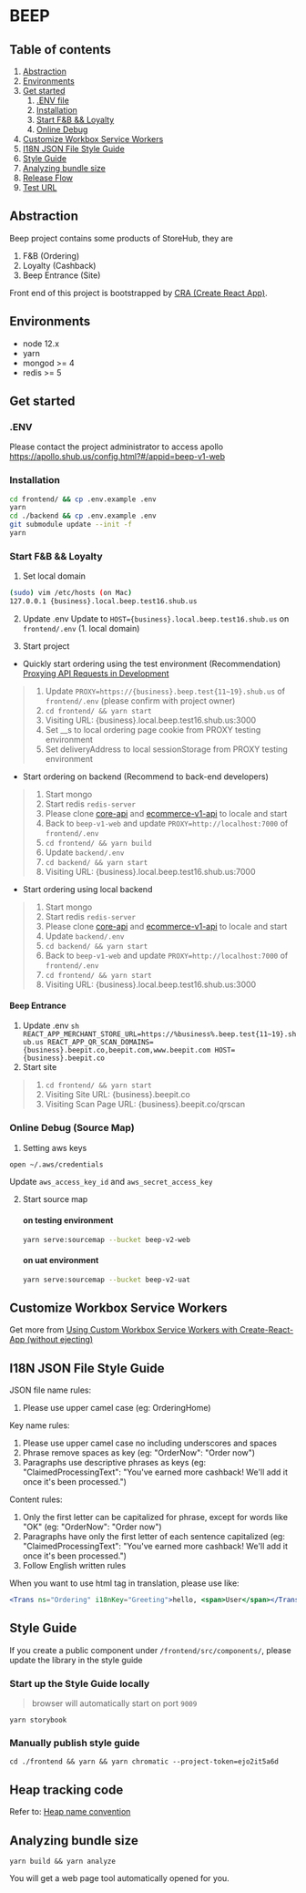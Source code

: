 # BEEP

## Table of contents

1. [Abstraction](#abstraction)
2. [Environments](#environments)
3. [Get started](#get-started)
    1. [.ENV file](#env)
    2. [Installation](#installation)
    3. [Start F&B && Loyalty](#start-ordering-loyalty)
    4. [Online Debug](#online-debug)
5. [Customize Workbox Service Workers](#customize-workbox-service-workers)
6. [I18N JSON File Style Guide](#i18n-json-style-guide)
7. [Style Guide](#style-guide)
8. [Analyzing bundle size](#analyzing-bundle-size)
9. [Release Flow](https://github.com/storehubnet/beep-v1-web/wiki/Release-Flow)
10. [Test URL](https://github.com/storehubnet/beep-v1-web/wiki/Test-URL)

<a name="abstraction"></a>
## Abstraction

Beep project contains some products of StoreHub, they are

1. F&B (Ordering)
2. Loyalty (Cashback)
3. Beep Entrance (Site)

Front end of this project is bootstrapped by [CRA (Create React App)](https://create-react-app.dev/docs/getting-started).

<a name="environments"></a>
## Environments

- node 12.x
- yarn
- mongod >= 4
- redis >= 5

<a name="get-started"></a>
## Get started

<a name="env"></a>
### .ENV
Please contact the project administrator to access apollo https://apollo.shub.us/config.html?#/appid=beep-v1-web

<a name="installation"></a>
### Installation

```sh
cd frontend/ && cp .env.example .env
yarn
cd ./backend && cp .env.example .env
git submodule update --init -f
yarn
```

<a name="start-ordering-loyalty"></a>
### Start F&B && Loyalty

1. Set local domain
```sh
(sudo) vim /etc/hosts (on Mac)
127.0.0.1 {business}.local.beep.test16.shub.us
```

2. Update .env
Update to `HOST={business}.local.beep.test16.shub.us` on `frontend/.env` (1. local domain)

3. Start project
* Quickly start ordering using the test environment (Recommendation)
[Proxying API Requests in Development](https://create-react-app.dev/docs/proxying-api-requests-in-development/)
> 1. Update `PROXY=https://{business}.beep.test{11~19}.shub.us` of `frontend/.env` (please confirm with project owner)
> 2. `cd frontend/ && yarn start`
> 3. Visiting URL: {business}.local.beep.test16.shub.us:3000
> 4. Set __s to local ordering page cookie from PROXY testing environment
> 5. Set deliveryAddress to local sessionStorage from PROXY testing environment

* Start ordering on backend (Recommend to back-end developers)
> 1. Start mongo
> 2. Start redis `redis-server`
> 3. Please clone [core-api](https://github.com/storehubnet/core-api.git) and [ecommerce-v1-api](https://github.com/storehubnet/ecommerce-v1-api.git) to locale and start
> 4. Back to `beep-v1-web` and update `PROXY=http://localhost:7000` of `frontend/.env`
> 5. `cd frontend/ && yarn build`
> 6. Update `backend/.env`
> 7. `cd backend/ && yarn start`
> 8. Visiting URL: {business}.local.beep.test16.shub.us:7000

* Start ordering using local backend
> 1. Start mongo
> 2. Start redis `redis-server`
> 3. Please clone [core-api](https://github.com/storehubnet/core-api.git) and [ecommerce-v1-api](https://github.com/storehubnet/ecommerce-v1-api.git) to locale and start
> 4. Update `backend/.env`
> 5. `cd backend/ && yarn start`
> 6. Back to `beep-v1-web` and update `PROXY=http://localhost:7000` of `frontend/.env`
> 7. `cd frontend/ && yarn start`
> 8. Visiting URL: {business}.local.beep.test16.shub.us:3000

#### Beep Entrance
  1. Update .env
    ```sh
    REACT_APP_MERCHANT_STORE_URL=https://%business%.beep.test{11~19}.shub.us
    REACT_APP_QR_SCAN_DOMAINS={business}.beepit.co,beepit.com,www.beepit.com
    HOST={business}.beepit.co
    ```
  2. Start site
  > 1. `cd frontend/ && yarn start`
  > 2. Visiting Site URL: {business}.beepit.co
  > 3. Visiting Scan Page URL: {business}.beepit.co/qrscan

<a name="online-debug"></a>
### Online Debug (Source Map)

1. Setting aws keys
```sh
open ~/.aws/credentials
```
Update `aws_access_key_id` and `aws_secret_access_key`

2. Start source map 
    #### on testing environment
    ```sh
    yarn serve:sourcemap --bucket beep-v2-web
    ```
    #### on uat environment
    ```sh
    yarn serve:sourcemap --bucket beep-v2-uat
    ```

<a name="customize-workbox-service-workers"></a>
## Customize Workbox Service Workers

Get more from [Using Custom Workbox Service Workers with Create-React-App (without ejecting)
](https://karannagupta.com/using-custom-workbox-service-workers-with-create-react-app/)

<a name="i18n-json-style-guide"></a>
## I18N JSON File Style Guide

JSON file name rules:
    
  1. Please use upper camel case (eg: OrderingHome)

Key name rules:
    
  1. Please use upper camel case no including underscores and spaces
  2. Phrase remove spaces as key (eg: "OrderNow": "Order now")
  3. Paragraphs use descriptive phrases as keys (eg: "ClaimedProcessingText": "You've earned more cashback! We'll add it once it's been processed.")
    
Content rules:
    
  1. Only the first letter can be capitalized for phrase, except for words like "OK" (eg: "OrderNow": "Order now")
  2. Paragraphs have only the first letter of each sentence capitalized (eg: "ClaimedProcessingText": "You've earned more cashback! We'll add it once it's been processed.")
  3. Follow English written rules

When you want to use html tag in translation, please use like:

  ```jsx
  <Trans ns="Ordering" i18nKey="Greeting">hello, <span>User</span></Trans>
  ```

<a name="style-guide"></a>
## Style Guide

If you create a public component under `/frontend/src/components/`, please update the library in the style guide

### Start up the Style Guide locally
> browser will automatically start on port `9009`

```shell script
yarn storybook
```  
### Manually publish style guide

```shell script
cd ./frontend && yarn && yarn chromatic --project-token=ejo2it5a6d
```

<a name="heap-tracking-code"></a>
## Heap tracking code

Refer to: [Heap name convention](https://storehub.atlassian.net/wiki/spaces/SHFET/pages/617087695/Heap+name+convention)

<a name="analyzing-bundle-size"></a>
## Analyzing bundle size

```shell script
yarn build && yarn analyze
```

You will get a web page tool automatically opened for you.
